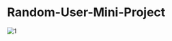 # Random-User-Mini-Project

![1](https://user-images.githubusercontent.com/117073615/223673406-cd311a1f-9898-4098-bd36-dad79a31be49.png)
